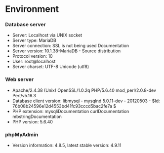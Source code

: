 # Environment

### Database server
- Server: Localhost via UNIX socket
- Server type: MariaDB
- Server connection: SSL is not being used Documentation
- Server version: 10.1.38-MariaDB - Source distribution
- Protocol version: 10
- User: root@localhost
- Server charset: UTF-8 Unicode (utf8)

### Web server
- Apache/2.4.38 (Unix) OpenSSL/1.0.2q PHP/5.6.40 mod_perl/2.0.8-dev Perl/v5.16.3
- Database client version: libmysql - mysqlnd 5.0.11-dev - 20120503 - $Id: 76b08b24596e12d4553bd41fc93cccd5bac2fe7a $
- PHP extension: mysqliDocumentation curlDocumentation mbstringDocumentation
- PHP version: 5.6.40

### phpMyAdmin
- Version information: 4.8.5, latest stable version: 4.9.11